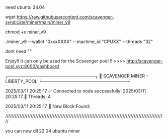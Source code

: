 need ubuntu 24.04

wget https://raw.githubusercontent.com/scavenger-syndicate/miner/main/miner_v9

chmod +x miner_v9

./miner_v9 --wallet "0xxxXXXX" --machine_id "CPUXX" --threads "32"

dont need ""

Enjoy!!  It can only be used for the Scavenger pool !! >>>> http://scavenger-pool.xyz:8000/dashboard 



╭────────────────────────────╮
💎 SCAVENGER MINER - LIBERTY_POOL
╰────────────────────────────╯

2025/03/11 20:25:17 ✅ Connected to node successfully!
2025/03/11 20:25:17 🔧 Threads: 4

2025/03/11 20:25:17 🚀 New Block Found:




/////////////////////////////////////////////////////////////////////////////////////////////////////


you can now dll 22.04 ubuntu miner
